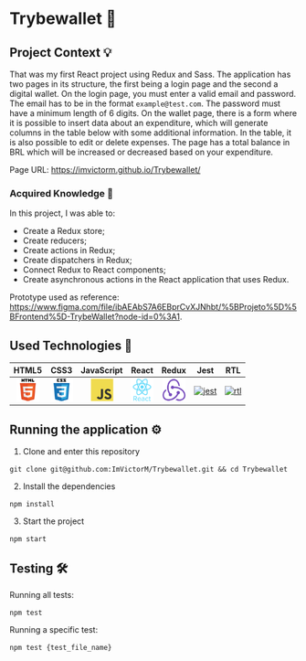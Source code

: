 # Trybewallet 💼

## Project Context 💡

That was my first React project using Redux and Sass.
The application has two pages in its structure, the first being a login page and the second a digital wallet.
On the login page, you must enter a valid
email and password. The email has to be in the format `example@test.com`. The password must have a minimum length of 6 digits.
On the wallet page, there is a form where it is possible to insert data about an expenditure, which will generate columns in the table below with some additional information. In the table, it is also possible to edit or delete expenses. The page has a total balance in BRL which will be increased or decreased based on your expenditure.

Page URL: https://imvictorm.github.io/Trybewallet/

### Acquired Knowledge 📖

In this project, I was able to:

- Create a Redux store;
- Create reducers;
- Create actions in Redux;
- Create dispatchers in Redux;
- Connect Redux to React components;
- Create asynchronous actions in the React application that uses Redux.

Prototype used as reference: https://www.figma.com/file/ibAEAbS7A6EBprCvXJNhbt/%5BProjeto%5D%5BFrontend%5D-TrybeWallet?node-id=0%3A1.


## Used Technologies 🧰
<table>
    <thead>
        <tr>
            <th>HTML5</th>
            <th>CSS3</th>
            <th>JavaScript</th>
            <th>React</th>
            <th>Redux</th>
            <th>Jest</th>
            <th>RTL</th>
        </tr>
    </thead>
    <tbody>
        <tr>
            <td align="center">
                <a href="https://www.w3.org/html/" target="_blank" rel="noreferrer"> 
                    <img 
                        src="https://raw.githubusercontent.com/devicons/devicon/master/icons/html5/html5-original-wordmark.svg" 
                        alt="html5" 
                        width="40" 
                        height="40"
                    /> 
                </a>
            </td>
            <td align="center">
                <a href="https://www.w3schools.com/css/" target="_blank" rel="noreferrer"> 
                    <img 
                        src="https://raw.githubusercontent.com/devicons/devicon/master/icons/css3/css3-original-wordmark.svg" 
                        alt="css3" 
                        width="40" 
                        height="40"
                    />
                </a>
            </td>
            <td align="center">
                <a href="https://developer.mozilla.org/en-US/docs/Web/JavaScript" target="_blank" rel="noreferrer"> 
                    <img src="https://raw.githubusercontent.com/devicons/devicon/master/icons/javascript/javascript-original.svg" 
                        alt="javascript" 
                        width="40" 
                        height="40"
                    /> 
                </a>
            </td>
            <td align="center">
                <a href="https://reactjs.org/" target="_blank" rel="noreferrer"> 
                    <img 
                        src="https://raw.githubusercontent.com/devicons/devicon/master/icons/react/react-original-wordmark.svg" 
                        alt="react" 
                        width="40" 
                        height="40"
                    /> 
                </a>
            </td>
            <td align="center">
                <a href="https://redux.js.org" target="_blank" rel="noreferrer"> 
                    <img 
                        src="https://raw.githubusercontent.com/devicons/devicon/master/icons/redux/redux-original.svg" 
                        alt="redux" 
                        width="40" 
                        height="40"
                    /> 
                </a>
            </td>
             <td align="center">
                <a href="https://jestjs.io" target="_blank" rel="noreferrer"> 
                    <img 
                        src="https://www.vectorlogo.zone/logos/jestjsio/jestjsio-icon.svg" 
                        alt="jest" 
                        width="40" 
                        height="40"
                     /> 
                </a>
            </td>
            <td align="center">
                <a href="https://testing-library.com/docs/" target="_blank" rel="noreferrer">
                    <img 
                        src="https://testing-library.com/img/octopus-128x128.png"
                        alt="rtl"
                        width="40"
                        height="40"
                    />
                </a>
            </td>
        </tr>
    </tbody>
</table>

## Running the application ⚙️

1. Clone and enter this repository
```
git clone git@github.com:ImVictorM/Trybewallet.git && cd Trybewallet
```
2. Install the dependencies
```
npm install 
```
3. Start the project
```
npm start
```

## Testing 🛠️
Running all tests:
```
npm test
```
Running a specific test:
```
npm test {test_file_name}
